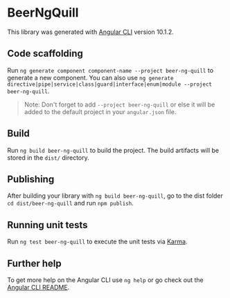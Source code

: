 # BeerNgQuill

This library was generated with [Angular CLI](https://github.com/angular/angular-cli) version 10.1.2.

## Code scaffolding

Run `ng generate component component-name --project beer-ng-quill` to generate a new component. You can also use `ng generate directive|pipe|service|class|guard|interface|enum|module --project beer-ng-quill`.
> Note: Don't forget to add `--project beer-ng-quill` or else it will be added to the default project in your `angular.json` file. 

## Build

Run `ng build beer-ng-quill` to build the project. The build artifacts will be stored in the `dist/` directory.

## Publishing

After building your library with `ng build beer-ng-quill`, go to the dist folder `cd dist/beer-ng-quill` and run `npm publish`.

## Running unit tests

Run `ng test beer-ng-quill` to execute the unit tests via [Karma](https://karma-runner.github.io).

## Further help

To get more help on the Angular CLI use `ng help` or go check out the [Angular CLI README](https://github.com/angular/angular-cli/blob/master/README.md).
